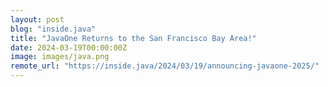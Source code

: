 ```yaml
---
layout: post
blog: "inside.java"
title: "JavaOne Returns to the San Francisco Bay Area!"
date: 2024-03-19T00:00:00Z
image: images/java.png
remote_url: "https://inside.java/2024/03/19/announcing-javaone-2025/"
---
```

